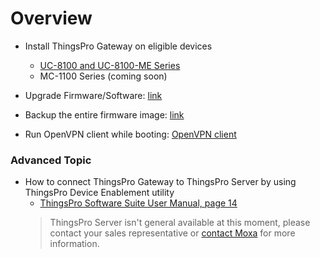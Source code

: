 # Overview

- Install ThingsPro Gateway on eligible devices
    - [UC-8100 and UC-8100-ME Series](/get-started/uc-8100-series)
    - MC-1100 Series (coming soon)

- Upgrade Firmware/Software: [link](/operations)

- Backup the entire firmware image: [link](https://github.com/Moxa-Linux/resize-image#steps-to-create-a-customized-image)

- Run OpenVPN client while booting: [OpenVPN client](/get-started/openvpn-client-systemd)

### Advanced Topic

- How to connect ThingsPro Gateway to ThingsPro Server by using ThingsPro Device Enablement utility
    - [ThingsPro Software Suite User Manual, page 14](https://www.moxa.com/doc/man/ThingsPro_Software_Suite_UM_e6.0.pdf#page=14)
    > ThingsPro Server isn't general available at this moment, please contact your sales representative or [contact Moxa](https://www.moxa.com/about/Contact_Moxa.aspx) for more information.

